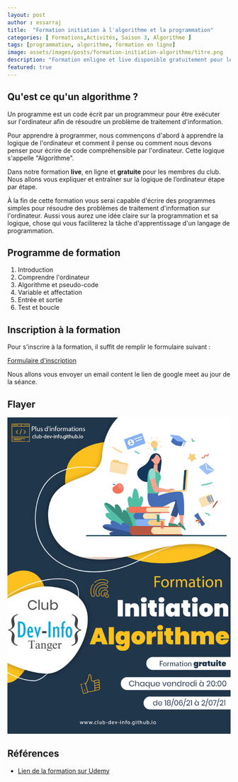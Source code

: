 ```yaml
---
layout: post
author : essarraj
title:  "Formation initiation à l'algorithme et la programmation"
categories: [ Formations,Activités, Saison 3, Algorithme ]
tags: [programmation, algorithme, formation en ligne]
image: assets/images/posts/formation-initiation-algorithme/titre.png
description: "Formation enligne et live disponible gratuitement pour les membres du club pour s'initialiser à la programmation et l'algorithme réalisera par le formateur ESSARRAJ Fouad "
featured: true
---
```


## Qu'est ce qu'un algorithme ?

Un programme est un code écrit par un programmeur pour être exécuter sur l'ordinateur afin de résoudre un problème de traitement d'information.

Pour apprendre à programmer, nous commençons d'abord à apprendre la logique de l'ordinateur et comment il pense ou comment nous devons penser pour écrire de code compréhensible par l'ordinateur. Cette logique s'appelle "Algorithme".

Dans notre formation **live**, en ligne et **gratuite** pour les membres du club. Nous allons vous expliquer et entraîner sur la logique de l’ordinateur étape par étape.

À la fin de cette formation vous serai capable d'écrire des programmes simples pour résoudre des problèmes de traitement d'information sur l'ordinateur. Aussi vous aurez une idée claire sur la programmation et sa logique, chose qui vous faciliterez la tâche d'apprentissage d'un langage de programmation.


## Programme de formation

1. Introduction
2. Comprendre l'ordinateur
3. Algorithme et pseudo-code
4. Variable et affectation
5. Entrée et sortie
6. Test et boucle

## Inscription à la formation

Pour s'inscrire à la formation, il suffit de remplir le formulaire suivant : 

[Formulaire d'inscription](https://docs.google.com/forms/d/e/1FAIpQLSfC7u09SGBZVyExH6Dtol5VYruSLTAjlHrDkdDDtzFpbPDSRg/viewform)

Nous allons vous envoyer un email content le lien de google meet au jour de la séance.


## Flayer

![flayer](../assets/images/posts/formation-initiation-algorithme/flayer.png)

## Références 

- [Lien de la formation sur Udemy](https://www.udemy.com/course/les-bases-de-la-programmation-et-algorithme/?referralCode=0AB16423D1592F34D295/)
